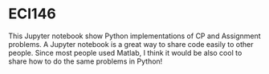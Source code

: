 # ECI146

This Jupyter notebook show Python implementations of CP and Assignment problems.
A Jupyter notebook is a great way to share code easily to other people.
Since most people used Matlab, I think it would be also cool to share how to do the same problems in Python!
